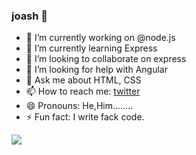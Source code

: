 ### joash 👋


- 🔭 I’m currently working on @node.js
- 🌱 I’m currently learning Express
- 👯 I’m looking to collaborate on express
- 🤔 I’m looking for help with Angular
- 💬 Ask me about HTML, CSS
- 📫 How to reach me: [twitter](https://twitter.com/njoash1)
- 😄 Pronouns: He,Him........
- ⚡ Fun fact: I write fack code.

<img src="https://github-readme-stats.vercel.app/api?username=me-and-ruby&&show_icons=true&title_color=ffffff&icon_color=bb2acf&text_color=daf7dc&bg_color=4B0082">
